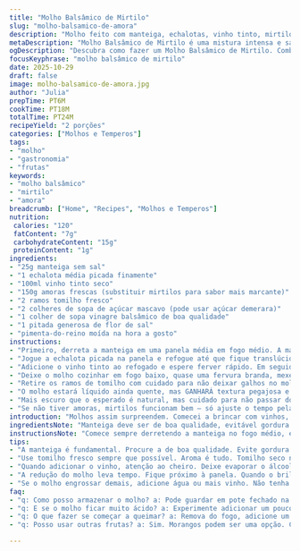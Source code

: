 ```yaml
---
title: "Molho Balsâmico de Mirtilo"
slug: "molho-balsamico-de-amora"
description: "Molho feito com manteiga, echalotas, vinho tinto, mirtilos frescos, tomilho, açúcar mascavo e vinagre balsâmico. Levemente reduzido até ficar com textura de calda fina que engrossa ao esfriar. Tem toque herbal e acidez na medida, perfeito para carnes ou queijos. Pequenas alterações na receita tradicional, incluindo troca do sal kosher por flor de sal e substituição dos mirtilos por amora fresca. O cozimento controlado pelo aspecto do molho evita erros comuns, como caramelização demais ou molho muito líquido."
metaDescription: "Molho Balsâmico de Mirtilo é uma mistura intensa e saborosa, ideal para acompanhar carnes ou queijos"
ogDescription: "Descubra como fazer um Molho Balsâmico de Mirtilo. Combina frutas e ervas, trazendo frescor e complexidade aos pratos."
focusKeyphrase: "molho balsâmico de mirtilo"
date: 2025-10-29
draft: false
image: molho-balsamico-de-amora.jpg
author: "Julia"
prepTime: PT6M
cookTime: PT18M
totalTime: PT24M
recipeYield: "2 porções"
categories: ["Molhos e Temperos"]
tags:
- "molho"
- "gastronomia"
- "frutas"
keywords:
- "molho balsâmico"
- "mirtilo"
- "amora"
breadcrumb: ["Home", "Recipes", "Molhos e Temperos"]
nutrition: 
 calories: "120"
 fatContent: "7g"
 carbohydrateContent: "15g"
 proteinContent: "1g"
ingredients:
- "25g manteiga sem sal"
- "1 echalota média picada finamente"
- "100ml vinho tinto seco"
- "150g amoras frescas (substituir mirtilos para sabor mais marcante)"
- "2 ramos tomilho fresco"
- "2 colheres de sopa de açúcar mascavo (pode usar açúcar demerara)"
- "1 colher de sopa vinagre balsâmico de boa qualidade"
- "1 pitada generosa de flor de sal"
- "pimenta-do-reino moída na hora a gosto"
instructions:
- "Primeiro, derreta a manteiga em uma panela média em fogo médio. A manteiga deve estar quente mas sem escurecer demais, o que deixa sabor amargo. O som de estalo diminui quando está pronta."
- "Jogue a echalota picada na panela e refogue até que fique translúcida e macia, cerca de 3 minutos. Se começar a escurecer rápido, diminua o fogo para não queimar. O cheiro doce e suave é sinal que está no ponto."
- "Adicione o vinho tinto ao refogado e espere ferver rápido. Em seguida incorpore as amoras, os ramos de tomilho, o açúcar mascavo, vinagre balsâmico e a flor de sal. Mexa para que o açúcar dissolva e frutas comecem a soltar suco."
- "Deixe o molho cozinhar em fogo baixo, quase uma fervura branda, mexendo de vez em quando para evitar que grude. A redução levará uns 12 a 15 minutos, mas controle pela aparência: quando a mistura reduzir pela metade e estiver com aspecto mais brilhante e encorpado, já pode tirar do fogo. O som da panela muda, fica menos borbulhante e borrachos."
- "Retire os ramos de tomilho com cuidado para não deixar galhos no molho. Se quiser, tempere com pimenta moída na hora agora para dar um leve calor e aroma. Prove sempre! Ajuste sal ou acidez se precisar."
- "O molho estará líquido ainda quente, mas GANHARÁ textura pegajosa e espessa esfriando, quase uma calda syrupy, perfeita para acompanhar carnes vermelhas, pato ou até mesmo queijos cremosos."
- "Mais escuro que o esperado é natural, mas cuidado para não passar do ponto, senão fica amargo ou grudado na panela."
- "Se não tiver amoras, mirtilos funcionam bem – só ajuste o tempo pela suculência. Caso queira uma variação com mais doçura, adicione uma colher de chá de mel junto com o açúcar."
introduction: "Molhos assim surpreendem. Comecei a brincar com vinhos, frutas vermelhas e ervas para fugir do clichê de molhos de carne. O tomilho traz um frescor meio terroso que junto com o adocicado natural das amoras se mistura com a acidez forte e equilibrada do vinagre balsâmico e do vinho. Usei amoras porque achei o sabor mais complexo do que mirtilo puro; mexi tempos e temperaturas até chegar numa textura que não fica aguada nem cola demais – porque molho demais estraga qualquer prato na hora de servir. A técnica vem da paciência e do olhar, nem sempre de relógio. Sabores que não gritam, mas ficam na memória."
ingredientsNote: "Manteiga deve ser de boa qualidade, evitável gordura hidrogenada para não tirar a leveza do molho. A echalota pode ser substituída por cebola roxa bem picada, mas o sabor será mais agressivo. Vinho tinto seco e a cassis devem ter boa acidez para equilibrar a doçura das frutas. O açúcar mascavo não pode faltar para dar aquela caramelização natural. Use vinagre balsâmico com no mínimo 4 anos, nada de imitações ácidas. Tomilho fresco é essencial para aroma fresco; seco perde muito impacto. Se não tiver flor de sal, um sal grosso comum já quebra um galho, mas cuidado para não salgar demais. Pimenta moída na hora faz diferença gigantesca: o aroma é mais intenso e consegue dar toque picante sutil quando adicionada no fim."
instructionsNote: "Comece sempre derretendo a manteiga no fogo médio, evitando deixar que vire marrom; isso é um erro comum que amarga o molho. A echalota aparece translúcida quando está no ponto, não espere dourar muito. Quando adicionar o vinho, deixa ferver para evaporar o álcool antes da fruta, o que evita sabor residual ruim. O processo de redução é lento, fique atento; o ponto certo é quando o volume diminui bastante, o líquido perde aquela viscosidade ácida e ganha brilho na superfície. Remover o tomilho é questão de estética e textura, ninguém quer galho duro no molho. A pimenta adicionada no final preserva o aroma; se colocar cedo, perde a intensidade. Se o molho passar do ponto e engrossar demais, dilua com uma colher de água ou vinho para ajustar consistência. Cozinhar observando olhar, toque e aroma é o melhor atalho para resultados consistentes."
tips:
- "A manteiga é fundamental. Procure a de boa qualidade. Evite gordura hidrogenada. O sabor do molho depende disso. Não deixe escurecer. Barulho certo é o que conta."
- "Use tomilho fresco sempre que possível. Aroma é tudo. Tomilho seco não chega perto. Aechalota pode ser substituída por cebola roxa. Mas atente ao sabor. Fica mais agressivo."
- "Quando adicionar o vinho, atenção ao cheiro. Deixe evaporar o álcool antes das frutas. Se não, sabor residual aparece. Isso não é legal. A acidez do vinho tem que brilhar."
- "A redução do molho leva tempo. Fique próximo à panela. Quando o brilho aumenta, é hora de parar. Olhos e ouvidos são mais importantes que relógio. Aliás, controle a temperatura."
- "Se o molho engrossar demais, adicione água ou mais vinho. Não tenha medo de corrigir. Ajustar a textura é essencial. E, se usar mirtilos em vez de amoras, ajuste tempo. Eles soltam mais suco."
faq:
- "q: Como posso armazenar o molho? a: Pode guardar em pote fechado na geladeira por até uma semana. Mas deve verificar. Olfato alerta para mudanças."
- "q: E se o molho ficar muito ácido? a: Experimente adicionar um pouco mais de açúcar. Isso ajuda a equilibrar. Outra opção é mel junto ao açúcar."
- "q: O que fazer se começar a queimar? a: Remova do fogo, adicione um pouco de líquido. Volte para fogo baixo. Ajuste a temperatura para evitar isso."
- "q: Posso usar outras frutas? a: Sim. Morangos podem ser uma opção. Cada fruta traz seu toque. Fique atento ao tempo de cocção."

---
```

